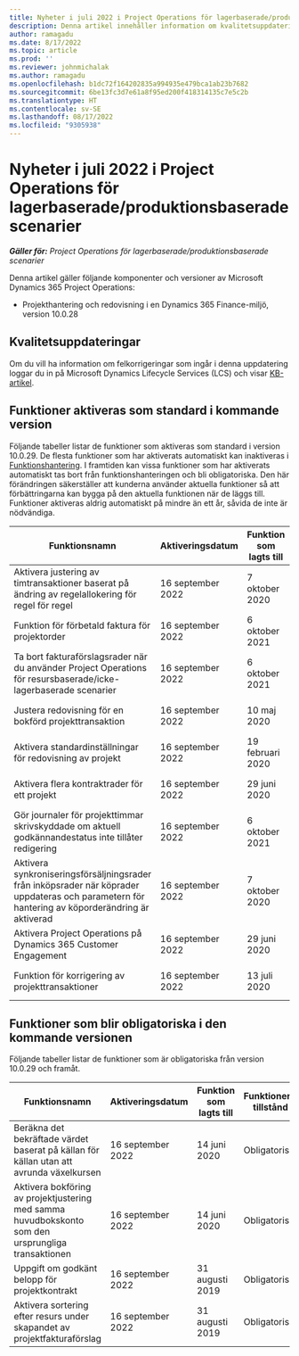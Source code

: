 ```yaml
---
title: Nyheter i juli 2022 i Project Operations för lagerbaserade/produktionsbaserade scenarier
description: Denna artikel innehåller information om kvalitetsuppdateringarna som är tillgängliga i juli 2022-versionen av Microsoft Dynamics 365 Project Operations för resurs-/produktionsbaserade scenarier.
author: ramagadu
ms.date: 8/17/2022
ms.topic: article
ms.prod: ''
ms.reviewer: johnmichalak
ms.author: ramagadu
ms.openlocfilehash: b1dc72f164202835a994935e479bca1ab23b7682
ms.sourcegitcommit: 6be13fc3d7e61a8f95ed200f418314135c7e5c2b
ms.translationtype: HT
ms.contentlocale: sv-SE
ms.lasthandoff: 08/17/2022
ms.locfileid: "9305938"
---
```

# <a name="whats-new-or-changed-in-project-operations-july-2022-for-stockedproduction-based-scenarios"></a>Nyheter i juli 2022 i Project Operations för lagerbaserade/produktionsbaserade scenarier

_**Gäller för:** Project Operations för lagerbaserade/produktionsbaserade scenarier_

Denna artikel gäller följande komponenter och versioner av Microsoft Dynamics 365 Project Operations:

- Projekthantering och redovisning i en Dynamics 365 Finance-miljö, version 10.0.28

## <a name="quality-updates"></a>Kvalitetsuppdateringar

Om du vill ha information om felkorrigeringar som ingår i denna uppdatering loggar du in på Microsoft Dynamics Lifecycle Services (LCS) och visar [KB-artikel](https://fix.lcs.dynamics.com/Issue/Details?bugId=694438).

## <a name="features-turned-on-by-default-in-upcoming-release"></a>Funktioner aktiveras som standard i kommande version

Följande tabeller listar de funktioner som aktiveras som standard i version 10.0.29. De flesta funktioner som har aktiverats automatiskt kan inaktiveras i [Funktionshantering](/dynamics365/fin-ops-core/fin-ops/get-started/feature-management/feature-management-overview). I framtiden kan vissa funktioner som har aktiverats automatiskt tas bort från funktionshanteringen och bli obligatoriska. Den här förändringen säkerställer att kunderna använder aktuella funktioner så att förbättringarna kan bygga på den aktuella funktionen när de läggs till. Funktioner aktiveras aldrig automatiskt på mindre än ett år, såvida de inte är nödvändiga.

| Funktionsnamn | Aktiveringsdatum | Funktion som lagts till | Funktionens tillstånd | Modul |
| --- | --- | --- |--- |--- |
| Aktivera justering av timtransaktioner baserat på ändring av regelallokering för regel för regel | 16 september 2022 | 7 oktober 2020 | På som standard | Projektledning och redovisning |
| Funktion för förbetald faktura för projektorder | 16 september 2022 | 6 oktober 2021 | På som standard | Projektledning och redovisning |
| Ta bort fakturaförslagsrader när du använder Project Operations för resursbaserade/icke-lagerbaserade scenarier | 16 september 2022 | 6 oktober 2021 | På som standard | Projektledning och redovisning |
| Justera redovisning för en bokförd projekttransaktion | 16 september 2022 | 10 maj 2020 | På som standard | Projektledning och redovisning |
| Aktivera standardinställningar för redovisning av projekt | 16 september 2022 | 19 februari 2020 | På som standard | Projektledning och redovisning |
| Aktivera flera kontraktrader för ett projekt | 16 september 2022 | 29 juni 2020 | På som standard | Projektledning och redovisning |
| Gör journaler för projekttimmar skrivskyddade om aktuell godkännandestatus inte tillåter redigering | 16 september 2022 | 6 oktober 2021 | På som standard | Projektledning och redovisning |
| Aktivera synkroniseringsförsäljningsrader från inköpsrader när köprader uppdateras och parametern för hantering av köporderändring är aktiverad | 16 september 2022 | 7 oktober 2020 | På som standard | Projektledning och redovisning |
| Aktivera Project Operations på Dynamics 365 Customer Engagement | 16 september 2022 | 29 juni 2020 | På som standard | Projektledning och redovisning |
| Funktion för korrigering av projekttransaktioner | 16 september 2022 | 13 juli 2020 | På som standard | Projektledning och redovisning |

## <a name="features-that-become-mandatory-in-the-upcoming-release"></a>Funktioner som blir obligatoriska i den kommande versionen

Följande tabeller listar de funktioner som är obligatoriska från version 10.0.29 och framåt.

| Funktionsnamn | Aktiveringsdatum | Funktion som lagts till | Funktionens tillstånd | Modul |
| --- | --- | --- | --- | --- |
| Beräkna det bekräftade värdet baserat på källan för källan utan att avrunda växelkursen | 16 september 2022 | 14 juni 2020 | Obligatorisk | Projektledning och redovisning |
| Aktivera bokföring av projektjustering med samma huvudbokskonto som den ursprungliga transaktionen | 16 september 2022 | 14 juni 2020 | Obligatorisk | Projektledning och redovisning |
| Uppgift om godkänt belopp för projektkontrakt | 16 september 2022 | 31 augusti 2019 | Obligatorisk | Projektledning och redovisning |
| Aktivera sortering efter resurs under skapandet av projektfakturaförslag | 16 september 2022 | 31 augusti 2019 | Obligatorisk | Projektledning och redovisning |
